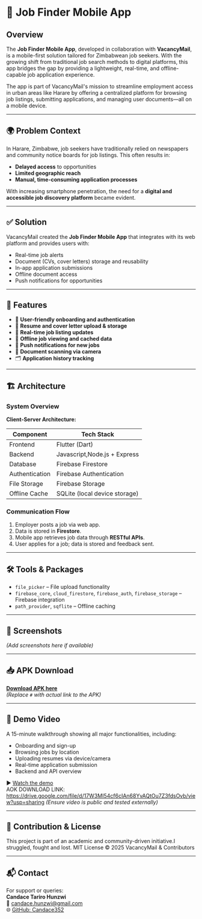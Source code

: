 # 📱 Job Finder Mobile App

## Overview

The **Job Finder Mobile App**, developed in collaboration with **VacancyMail**, is a mobile-first solution tailored for Zimbabwean job seekers. With the growing shift from traditional job search methods to digital platforms, this app bridges the gap by providing a lightweight, real-time, and offline-capable job application experience.

The app is part of VacancyMail's mission to streamline employment access in urban areas like Harare by offering a centralized platform for browsing job listings, submitting applications, and managing user documents—all on a mobile device.

---

## 🌍 Problem Context

In Harare, Zimbabwe, job seekers have traditionally relied on newspapers and community notice boards for job listings. This often results in:
- **Delayed access** to opportunities
- **Limited geographic reach**
- **Manual, time-consuming application processes**

With increasing smartphone penetration, the need for a **digital and accessible job discovery platform** became evident.

---

## ✅ Solution

VacancyMail created the **Job Finder Mobile App** that integrates with its web platform and provides users with:
- Real-time job alerts
- Document (CVs, cover letters) storage and reusability
- In-app application submissions
- Offline document access
- Push notifications for opportunities

---

## 🔧 Features

- 🧭 **User-friendly onboarding and authentication**
- 📄 **Resume and cover letter upload & storage**
- 🔄 **Real-time job listing updates**
- 📡 **Offline job viewing and cached data**
- 🔔 **Push notifications for new jobs**
- 📌 **Document scanning via camera**
- 🗂 **Application history tracking**

---

## 🏗 Architecture

### System Overview

**Client-Server Architecture:**

| Component       | Tech Stack                      |
|----------------|----------------------------------|
| Frontend       | Flutter (Dart)                  |
| Backend        | Javascript,Node.js + Express    |
| Database       | Firebase Firestore              |
| Authentication | Firebase Authentication         |
| File Storage   | Firebase Storage                |
| Offline Cache  | SQLite (local device storage)   |

### Communication Flow

1. Employer posts a job via web app.
2. Data is stored in **Firestore**.
3. Mobile app retrieves job data through **RESTful APIs**.
4. User applies for a job; data is stored and feedback sent.

---

## 🛠 Tools & Packages

- `file_picker` – File upload functionality
- `firebase_core`, `cloud_firestore`, `firebase_auth`, `firebase_storage` – Firebase integration
- `path_provider`, `sqflite` – Offline caching

---

## 📸 Screenshots

*(Add screenshots here if available)*

---

## 📥 APK Download

**[Download APK here](#)**  
*(Replace `#` with actual link to the APK)*

---

## 🎥 Demo Video

A 15-minute walkthrough showing all major functionalities, including:
- Onboarding and sign-up
- Browsing jobs by location
- Uploading resumes via device/camera
- Real-time application submission
- Backend and API overview

▶️ [Watch the demo](https://youtu.be/JhDAxj5bkl8)  
AOK DOWNLOAD LINK: https://drive.google.com/file/d/17W3MI54cf6cIAn68YvAQtOu7Z3fdsOvb/view?usp=sharing
*(Ensure video is public and tested externally)*

---

## 🤝 Contribution & License

This project is part of an academic and community-driven initiative.I struggled, fought and lost.
MIT License © 2025 VacancyMail & Contributors

---

## 📬 Contact

For support or queries:  
**Candace Tariro Hunzwi**  
📧 candace.hunzwi@gmail.com  
🌐 [GitHub: Candace352](https://github.com/Candace352)


